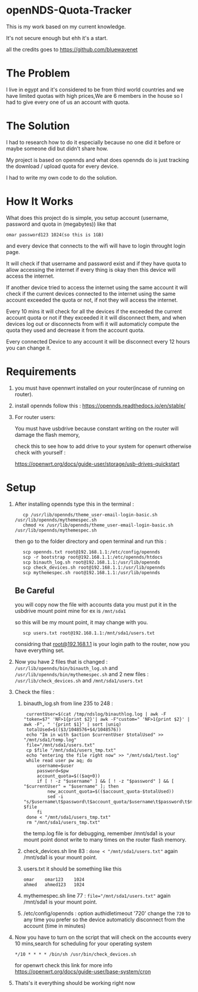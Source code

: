 # openNDS-Quota-Tracker
This is my work based on my current knowledge.

It's not secure enough but ehh it's a start.

all the credits goes to https://github.com/bluewavenet

# The Problem
I live in egypt and it's considered to be from third world countries and we have limited quotas with high prices,We are 6 members in the house
so I had to give every one of us an account with quota.

# The Solution
I had to research how to do it especially because no one did it before or maybe someone did but didn't share how.

My project is based on opennds and what does opennds do is just tracking the download / upload quota for every device.

I had to write my own code to do the solution.

# How It Works
What does this project do is simple, you setup account (username, password and quota in (megabytes)) like that 

```omar password123 1024(so this is 1GB)```

and every device that connects to the wifi will have to login throught login page.

It will check if that username and password exist and if they have quota to allow accessing the internet if every thing is okay then this device will access the internet.

If another device tried to access the internet using the same account it will check if the current devices connected to the internet using the same account exceeded the quota or not, if not they will access the internet.

Every 10 mins it will check for all the devices if the exceeded the current account quota or not if they exceeded it it will disconnect them, and when devices log out or disconnects from wifi it will automaticly compute the quota they used and decrease it from the account quota.

Every connected Device to any account it will be disconnect every 12 hours you can change it.

# Requirements
1. you must have opennwrt installed on your router(incase of running on router).
2. install opennds follow this : https://opennds.readthedocs.io/en/stable/
3. For  router users:

      You must have usbdrive because constant writing on the router will damage the flash memory,
      
      check this to see how to add drive to your system for openwrt otherwise check with yourself : 
      
      https://openwrt.org/docs/guide-user/storage/usb-drives-quickstart
# Setup

1. After installing opennds type this in the terminal : 
          
          cp /usr/lib/opennds/theme_user-email-login-basic.sh /usr/lib/opennds/mythemespec.sh
          chmod +x /usr/lib/opennds/theme_user-email-login-basic.sh /usr/lib/opennds/mythemespec.sh

      then go to the folder directory and open terminal and run this :

          scp opennds.txt root@192.168.1.1:/etc/config/opennds
          scp -r bootstrap root@192.168.1.1:/etc/opennds/htdocs
          scp binauth_log.sh root@192.168.1.1:/usr/lib/opennds
          scp check_devices.sh root@192.168.1.1:/usr/lib/opennds
          scp mythemespec.sh root@192.168.1.1:/usr/lib/opennds

      ## Be Careful
      you will copy now the file with accounts data you must put it in the usbdrive mount point mine for ex is ```/mnt/sda1```

      so this will be my mount point, it may change with you.
          
          scp users.txt root@192.168.1.1:/mnt/sda1/users.txt

      considring that root@192.168.1.1 is your login path to the router, now you have everything set.

2. Now you have 2 files that is changed :  ```/usr/lib/opennds/bin/binauth_log.sh``` and ```/usr/lib/opennds/bin/mythemespec.sh```
    and 2 new files : ```/usr/lib/check_devices.sh``` and ```/mnt/sda1/users.txt```
    
3. Check the files :
    1. binauth_log.sh from line 235 to 248 :

            currentUser=$(cat /tmp/ndslog/binauthlog.log | awk -F "token=$7" 'NF>1{print $2}'| awk -F"custom=" 'NF>1{print $2}' | awk -F", " '{print $1}' | sort |uniq)
            totalUsed=$(($3/1048576+$4/1048576))
            echo "Im in with $action $currentUser $totalUsed" >> "/mnt/sda1/temp.log"
            file="/mnt/sda1/users.txt"
            cp $file "/mnt/sda1/users_tmp.txt"
            echo "entering the file right now" >> "/mnt/sda1/test.log"
            while read user pw aq; do
                username=$user
                password=$pw
                account_quota=$(($aq+0))
                if [ ! -z "$username" ] && [ ! -z "$password" ] && [ "$currentUser" = "$username" ]; then
                    new_account_quota=$(($account_quota-$totalUsed))
                    sed -i "s/$username\t$password\t$account_quota/$username\t$password\t$new_account_quota/" $file
                fi
            done < "/mnt/sda1/users_tmp.txt"
            rm "/mnt/sda1/users_tmp.txt"
            
        the temp.log file is for debugging, remember /mnt/sda1 is your mount point donot write to many times on the router flash memory.
    2. check_devices.sh line 83 : ```done < "/mnt/sda1/users.txt"``` again /mnt/sda1 is your mount point.
    3. users.txt it should be something like this
        
        ```
        omar    omar123    1024
        ahmed   ahmed123   1024
        ```
    4. mythemespec.sh line 77 : ```file="/mnt/sda1/users.txt"``` again /mnt/sda1 is your mount point.
    5. /etc/config/opennds : option authidletimeout '720' change the `720` to any time you prefer so the device automaticly disconnect from the account (time in minutes)
4. Now you have to turn on the script that will check on the accounts every 10 mins,search for scheduling for your operating system
        
    ```*/10 * * * * /bin/sh /usr/bin/check_devices.sh```
            
    for openwrt check this link for more info https://openwrt.org/docs/guide-user/base-system/cron
5. Thats's it everything should be working right now
